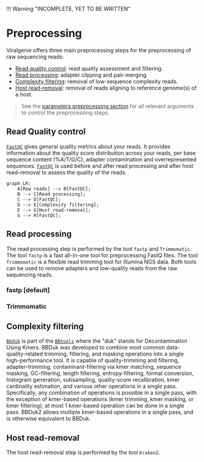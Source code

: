 <!-- TODO: give a walktrough on how the preprocessing is done.  -->
!!! Warning "INCOMPLETE, YET TO BE WRITTEN"

# Preprocessing

Viralgenie offers three main preprocessing steps for the preprocessing of raw sequencing reads:

- [Read quality control](#read-quality-control): read quality assessment and filtering.
- [Read processing](#read-processing): adapter clipping and pair-merging.
- [Complexity filtering](#complexity-filtering): removal of low-sequence complexity reads.
- [Host read-removal](#host-read-removal): removal of reads aligning to reference genome(s) of a host.

> See the [parameters preprocessing section](../parameters.md#preprocessing-options) for all relevant arguments to control the preprocessing steps.

## Read Quality control
[`FastQC`](https://www.bioinformatics.babraham.ac.uk/projects/fastqc/) gives general quality metrics about your reads. It provides information about the quality score distribution across your reads, per base sequence content (%A/T/G/C), adapter contamination and overrepresented sequences. [`FastQC`](https://www.bioinformatics.babraham.ac.uk/projects/fastqc/) is used before and after read processing and after host read-removal to assess the quality of the reads.

```mermaid
graph LR;
    A[Raw reads] --> B[FastQC];
    B --> C[Read processing];
    C --> D[FastQC];
    D --> E[Complexity filtering];
    E --> G[Host read-removal];
    G --> H[FastQC];
```

## Read processing

The read processing step is performed by the tool `fastp` and `Trimmomatic`. The tool `fastp` is a fast all-in-one tool for preprocessing FastQ files. The tool `Trimmomatic` is a flexible read trimming tool for Illumina NGS data. Both tools can be used to remove adapters and low-quality reads from the raw sequencing reads.


### fastp [default]

### Trimmomatic

## Complexity filtering

[`Bbduk`](https://jgi.doe.gov/data-and-tools/software-tools/bbtools/bb-tools-user-guide/bbduk-guide/) is part of the [`BBtools`](https://jgi.doe.gov/data-and-tools/software-tools/bbtools/) where the "duk" stands for Decontamination Using Kmers. BBDuk was developed to combine most common data-quality-related trimming, filtering, and masking operations into a single high-performance tool. It is capable of quality-trimming and filtering, adapter-trimming, contaminant-filtering via kmer matching, sequence masking, GC-filtering, length filtering, entropy-filtering, format conversion, histogram generation, subsampling, quality-score recalibration, kmer cardinality estimation, and various other operations in a single pass. Specifically, any combination of operations is possible in a single pass, with the exception of kmer-based operations (kmer trimming, kmer masking, or kmer filtering); at most 1 kmer-based operation can be done in a single pass. BBDuk2 allows multiple kmer-based operations in a single pass, and is otherwise equivalent to BBDuk.

## Host read-removal

The host read-removal step is performed by the tool `Kraken2`.
